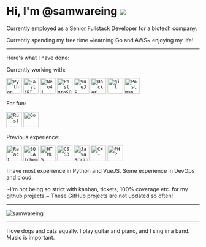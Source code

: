 Hi, I'm @samwareing
![](https://visitor-badge.glitch.me/badge?page_id=samwareing.samwareing)
========

Currently employed as a Senior Fullstack Developer for a biotech company.

Currently spending my free time ~learning Go and AWS~ enjoying my life!

--------

Here's what I have done:

Currently working with:

<code><img height="40" src="https://cdn.jsdelivr.net/gh/devicons/devicon@latest/icons/python/python-original.svg" alt="Python"></code>
<code><img height="40" src="https://cdn.jsdelivr.net/gh/devicons/devicon@latest/icons/fastapi/fastapi-original.svg" alt="FastAPI"></code>
<code><img height="40" src="https://cdn.jsdelivr.net/gh/devicons/devicon@latest/icons/neo4j/neo4j-original-wordmark.svg" alt="Neo4j"></code>
<code><img height="40" src="https://cdn.jsdelivr.net/gh/devicons/devicon@latest/icons/postgresql/postgresql-original.svg" alt="PostgreSQL"></code>
<code><img height="40" src="https://cdn.jsdelivr.net/gh/devicons/devicon@latest/icons/vuejs/vuejs-original.svg" alt="VueJS"></code>
<code><img height="40" src="https://cdn.jsdelivr.net/gh/devicons/devicon@latest/icons/docker/docker-original.svg" alt="Docker"></code>
<code><img height="40" src="https://cdn.jsdelivr.net/gh/devicons/devicon@latest/icons/git/git-original.svg" alt="git"></code>
<code><img height="40" src="https://cdn.jsdelivr.net/gh/devicons/devicon@latest/icons/postman/postman-original.svg" alt="Postman"></code>

For fun:

<code><img height="40" src="https://cdn.jsdelivr.net/gh/devicons/devicon@latest/icons/rust/rust-original.svg" alt="Rust"></code>
<code><img height="40" src="https://cdn.jsdelivr.net/gh/devicons/devicon@latest/icons/go/go-original.svg" alt="Go"></code>
          
Previous experience:

<code><img height="40" src="https://cdn.jsdelivr.net/gh/devicons/devicon@latest/icons/react/react-original.svg" alt="React"></code>
<code><img height="40" src="https://cdn.jsdelivr.net/gh/devicons/devicon@latest/icons/sqlalchemy/sqlalchemy-original.svg" alt="SQLAlchemy"></code>
<code><img height="40" src="https://cdn.jsdelivr.net/gh/devicons/devicon@latest/icons/html5/html5-original-wordmark.svg" alt="HTML5"></code>
<code><img height="40" src="https://cdn.jsdelivr.net/gh/devicons/devicon@latest/icons/css3/css3-original-wordmark.svg" alt="CSS3"></code>
<code><img height="40" src="https://cdn.jsdelivr.net/gh/devicons/devicon@latest/icons/javascript/javascript-original.svg" alt="JavaScript"></code>
<code><img height="40" src="https://cdn.jsdelivr.net/gh/devicons/devicon@latest/icons/cplusplus/cplusplus-original.svg" alt="C++"></code>
<code><img height="40" src="https://cdn.jsdelivr.net/gh/devicons/devicon@latest/icons/php/php-original.svg" alt="PHP"></code>          


I have most experience in Python and VueJS. Some experience in DevOps and cloud.

~I'm not being so strict with kanban, tickets, 100% coverage etc. for my github projects.~ These GitHub projects are not updated so often!

--------
<img src="https://github-readme-stats.vercel.app/api?username=samwareing&show_icons=true&theme=blue-green" alt="samwareing" />
<!--<img src="https://github-readme-stats.vercel.app/api/top-langs/?username=samwareing&theme=blue-green" alt="samwareing" /> -->
  
--------
  
I love dogs and cats equally. I play guitar and piano, and I sing in a band. Music is important.
